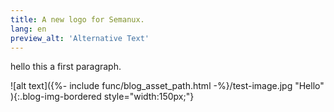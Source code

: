 ```yaml
---
title: A new logo for Semanux.
lang: en
preview_alt: 'Alternative Text'
---
```


hello this a first paragraph.

![alt text]({%- include func/blog_asset_path.html -%}/test-image.jpg "Hello" ){:.blog-img-bordered  style="width:150px;"}